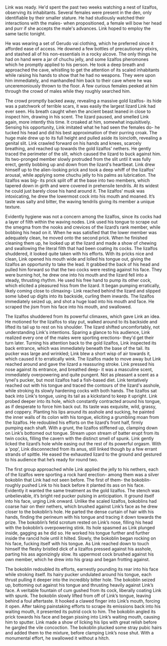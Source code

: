 Link was ready. He'd spent the past two weeks watching a nest of lizalfos, observing its inhabitants. Several females were present in the den, only identifiable by their smaller stature. He had studiously watched their interactions with the males- when propositioned, a female will bow her head and purr if she accepts the male's advances. Link hoped to employ the same tactic tonight. 

He was wearing a set of Gerudo vai clothing, which he preferred since it afforded ease of access. He downed a few bottles of precautionary elixirs, and stashed all of his non-essentials in a rocky alcove. The only things he had on hand were a jar of chuchu jelly, and some lizalfos pheromones which he promptly applied to his person. He took a deep breath and approached the cave, whistling to get the attention of its scaled inhabitants while raising his hands to show that he had no weapons. They were upon him immediately, and manhandled him back to their cave where he was unceremoniously thrown to the floor. A few curious females peeked at him through the crowd of males while they roughly searched him. 

The crowd promptly backed away, revealing a massive gold lizalfos- its hide was a patchwork of terrible scars, it was easily the largest lizard Link had ever seen. His breath caught when the ancient beast leaned in close to inspect him, drawing in his scent. The lizard paused, and smelled Link again, more intently this time. It croaked at him, somewhat inquisitively. Sensing his opportunity, Link imitated what he had seen the females do- he tucked his head and did his best approximation of their purring croak. The huge male drew up to its full height and pulled aside its loincloth, revealing a genital slit. Link crawled forward on his hands and knees, scarcely breathing, and reached up towards the gold lizalfos' nethers. He gently traced the perimeter of the slit, which caused the lizard to buck against him. Its two-pronged member slowly protruded from the slit until it was fully erect, gently bobbing up and down from the lizard's heartbeat. Link drew himself up to the alien-looking prick and took a deep whiff of the lizalfos' arousal, while applying some chuchu jelly to his palms as lubrication.  The lizalfos was big- its prick split off at the base into two members, which tapered down in girth and were covered in prehensile tendrils. At its widest he could just barely close his hand around it. The lizalfos’ musk was intoxicating, he drew the lowermost cock into his mouth and moaned. It’s taste was salty and bitter, the waving tendrils giving its member a unique texture. 

Evidently hygiene was not a concern among the lizalfos, since its cocks had a layer of filth within the waving nodes. Link used his tongue to scrape out the smegma from the nooks and crevices of the lizard’s rank member, while bobbing his head on it. When he was satisfied that the lower member was adequately clean, he moved onto the second prick. When he finished cleaning them up, he looked up at the lizard and made a show of chewing and swallowing the literal filth that had been coating its cocks. The lizalfos shuddered, it looked quite taken with his efforts. With its pricks nice and clean, Link opened his mouth wide and lolled his tongue out, giving the lizalfos an opportunity to take the lead. It grabbed the back of his head and pulled him forward so that the two cocks were resting against his face. They were burning hot, he drew one into his mouth and the lizard fell into a steady, thrusting rhythm. He used his free hand to pump its other cock, which elicited a pleasured hiss from the lizard. It began pumping erratically, likely coming close to climaxing- Link reached behind the lizard and slipped some lubed up digits into its backside, curling them inwards. The lizalfos immediately seized up, and shot a huge load into his mouth and face. He scraped the jism from his face into his mouth, and swallowed. 

The lizalfos shuddered from its powerful climaxes, which gave Link an idea. He motioned for the lizalfos to stay put, walked around to its backside and lifted its tail up to rest on his shoulder. The lizard shifted uncomfortably, not understanding Link's intentions. Sparing a glance to his audience, Link realized every one of the males were sporting erections- they'd get their turn later. Turning his attention back to the gold lizalfos, Link inspected its back entrance, which was immediately beneath the base of the tail. Its pucker was large and wrinkled; Link blew a short wisp of air towards it, which caused it to erratically wink. The lizalfos made to move away but Link reached around and gave the lizard a reassuring stroke. Link pressed his nose against its entrance, and breathed deep- it was a masculine scent, immediately overpowering and quite pungent. Not as pleasant a scent as a lynel's pucker, but most lizalfos had a fish-based diet. Link tentatively reached out with his tongue and traced the contours of the lizard's asshole, while stroking its slowly hardening cocks with both hands. The lizalfos sat back into Link's tongue, using its tail as a kickstand to keep it upright. Link probed deeper into its hole, which constantly contracted around his tongue, as if desperate to force him back out. Its taste was exquisite, wild, grassy, and coppery. Planting his lips around its asshole and sucking, he painted the inner walls of its colon with his tongue, eliciting a grumbling moan from the lizalfos. He redoubled his efforts on the lizard’s front half, firmly pumping each shaft. With a grunt, the lizalfos stiffened up, clamping down on Link’s bottomed out tongue. Stream upon stream of batter erupt from its twin cocks, filling the cavern with the distinct smell of spunk. Link gently licked the lizard’s hole while easing out the rest of its powerful orgasm. With a ‘pop’, Link disconnected from its anus, still linked though by a few errant strands of spittle. He eased the exhausted lizard to the ground and gestured to his audience that he’s ready for round two.

The first group approached while Link applied the jelly to his nethers, each of the lizalfos were sporting a rock hard erection- among them was a silver bokoblin that Link had not seen before. The first of them- the bokoblin- roughly pushed Link to his back before it planted its ass on his face. Evidently it wanted the same treatment as the gold lizalfos. The stench was unbelievable, it’s bright red pucker pulsing in anticipation. It ground itself into his face, urging Link onward. Unlike the scaled lizalfos, bokoblins had coarse hair on their nethers, which brushed against Link’s face as he drew closer to the bokoblin’s hole. He parted the dense curtain of hair with his hands, finding the perineum with his tongue and tracing it down towards the prize. The bokoblin’s fetid scrotum rested on Link’s nose, filling his head with the bokoblin’s overpowering stink. Its hole spasmed as Link plunged inside, gagging as he did so. He worked his tongue further and further inside the rancid hole until it hilted. Slowly, the bokoblin began rocking on his face, fucking itself with his tongue. As Link reached down to touch himself the fleshy bristled dick of a lizalfos pressed against his asshole, parting his ass agonizingly slow. Its uppermost cock brushed against his own member, which he drew into his grasp and began frotting against. 

The bokoblin redoubled its efforts, earnestly pounding its rear into his face while stroking itself. Its hairy pucker undulated around his tongue, each thrust pulling it deeper into the incredibly bitter hole. The bokoblin seized up, bottoming out against his tongue and thrusting heavily against Link’s face. A veritable fountain of cum gushed from its cock, liberally coating Link with spunk. The bokoblin slowly lifted from off of Link’s tongue, leaving behind a foul aftertaste. It hooked a clawed finger into Link’s mouth, forcing it open. After taking painstaking efforts to scrape its emissions back into his waiting mouth, it presented its putrid cock to him. The bokoblin angled its prick towards his face and began pissing into Link’s waiting mouth, causing him to sputter. Link made a show of licking his lips with great relish before he gargled the vile concoction. The bokoblin plucked some stray pubic hairs and added them to the mixture, before clamping Link’s nose shut. With a monumental effort, he swallowed it without a hitch.